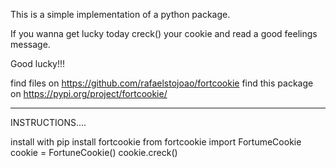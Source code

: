 
This is a simple implementation of a python package. 



If you wanna get lucky today creck() your cookie and read a good feelings message.

Good lucky!!!

find files on https://github.com/rafaelstojoao/fortcookie
find this package on https://pypi.org/project/fortcookie/




__________________________________________________
INSTRUCTIONS....


install with pip install fortcookie
from fortcookie import FortumeCookie
cookie = FortuneCookie()
cookie.creck()